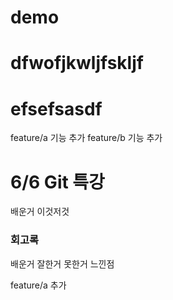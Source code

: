 # demo
# dfwofjkwljfskljf
# efsefsasdf

feature/a 기능 추가
feature/b 기능 추가
# 6/6 Git 특강
배운거 이것저것

### 회고록
배운거
잘한거
못한거
느낀점

feature/a 추가